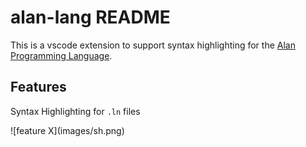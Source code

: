 # alan-lang README

This is a vscode extension to support syntax highlighting for the [Alan Programming Language](https://alan-lang.org).

## Features

Syntax Highlighting for `.ln` files

\!\[feature X\]\(images/sh.png\)
